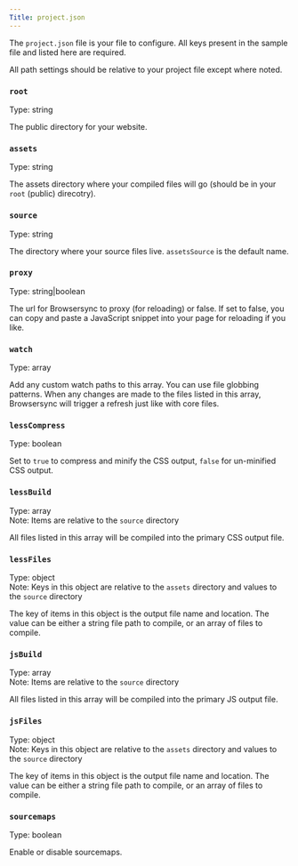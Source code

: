 ```yaml
---
Title: project.json
---
```


The `project.json` file is your file to configure. All keys present in the sample file and listed here are required.

All path settings should be relative to your project file except where noted.

### `root`

Type: string

The public directory for your website.

### `assets`

Type: string

The assets directory where your compiled files will go (should be in your `root` (public) direcotry).

### `source`

Type: string

The directory where your source files live. `assetsSource` is the default name.

### `proxy`

Type: string|boolean

The url for Browsersync to proxy (for reloading) or false. If set to false, you can copy and paste a JavaScript snippet into your page for reloading if you like.

### `watch`

Type: array

Add any custom watch paths to this array. You can use file globbing patterns. When any changes are made to the files listed in this array, Browsersync will trigger a refresh just like with core files.

### `lessCompress`

Type: boolean

Set to `true` to compress and minify the CSS output, `false` for un-minified CSS output.

### `lessBuild`

Type: array  
Note: Items are relative to the `source` directory

All files listed in this array will be compiled into the primary CSS output file.

### `lessFiles`

Type: object  
Note: Keys in this object are relative to the `assets` directory and values to the `source` directory

The key of items in this object is the output file name and location. The value can be either a string file path to compile, or an array of files to compile.

### `jsBuild`

Type: array  
Note: Items are relative to the `source` directory

All files listed in this array will be compiled into the primary JS output file.

### `jsFiles`

Type: object  
Note: Keys in this object are relative to the `assets` directory and values to the `source` directory

The key of items in this object is the output file name and location. The value can be either a string file path to compile, or an array of files to compile.

### `sourcemaps`

Type: boolean

Enable or disable sourcemaps.
